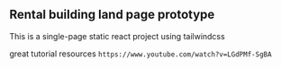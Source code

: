 ## Rental building land page prototype

This is a single-page static react project using tailwindcss

great tutorial resources
``https://www.youtube.com/watch?v=LGdPMf-SgBA``

